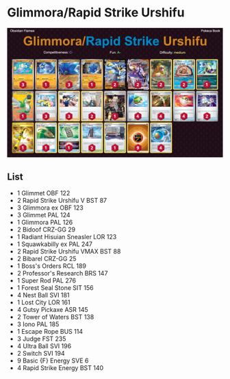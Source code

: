# Glimmora/Rapid Strike Urshifu

![decklist](../../!Images/Standard/6BST-OBF/Glimmora-Urshifu.PNG)

## List
* 1 Glimmet OBF 122
* 2 Rapid Strike Urshifu V BST 87
* 3 Glimmora ex OBF 123
* 3 Glimmet PAL 124
* 1 Glimmora PAL 126
* 2 Bidoof CRZ-GG 29
* 1 Radiant Hisuian Sneasler LOR 123
* 1 Squawkabilly ex PAL 247
* 2 Rapid Strike Urshifu VMAX BST 88
* 2 Bibarel CRZ-GG 25
* 1 Boss's Orders RCL 189
* 2 Professor's Research BRS 147
* 1 Super Rod PAL 276
* 1 Forest Seal Stone SIT 156
* 4 Nest Ball SVI 181
* 1 Lost City LOR 161
* 4 Gutsy Pickaxe ASR 145
* 2 Tower of Waters BST 138
* 3 Iono PAL 185
* 1 Escape Rope BUS 114
* 3 Judge FST 235
* 4 Ultra Ball SVI 196
* 2 Switch SVI 194
* 9 Basic {F} Energy SVE 6
* 4 Rapid Strike Energy BST 140
